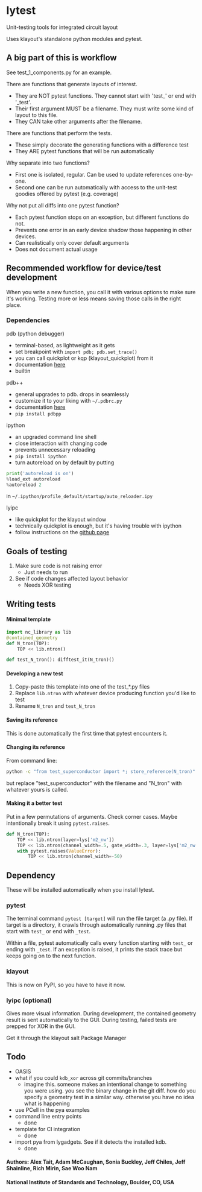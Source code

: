 # lytest
Unit-testing tools for integrated circuit layout

Uses klayout's standalone python modules and pytest.

## A big part of this is workflow
See test_1_components.py for an example.

There are functions that generate layouts of interest.
- They are NOT pytest functions. They cannot start with 'test_' or end with '_test'.
- Their first argument MUST be a filename. They must write some kind of layout to this file.
- They CAN take other arguments after the filename.

There are functions that perform the tests.
- These simply decorate the generating functions with a difference test
- They ARE pytest functions that will be run automatically

Why separate into two functions?
- First one is isolated, regular. Can be used to update references one-by-one.
- Second one can be run automatically with access to the unit-test goodies offered by pytest (e.g. coverage)

Why not put all diffs into one pytest function?
- Each pytest function stops on an exception, but different functions do not.
- Prevents one error in an early device shadow those happening in other devices.
- Can realistically only cover default arguments
- Does not document actual usage


## Recommended workflow for device/test development
When you write a new function, you call it with various options to make sure it's working. Testing more or less means saving those calls in the right place.

### Dependencies
pdb (python debugger)
- terminal-based, as lightweight as it gets
- set breakpoint with `import pdb; pdb.set_trace()`
- you can call quickplot or kqp (klayout_quickplot) from it
- documentation [here](https://docs.python.org/3/library/pdb.html)
- builtin

pdb++
- general upgrades to pdb. drops in seamlessly
- customize it to your liking with `~/.pdbrc.py`
- documentation [here](https://pypi.org/project/pdbpp/)
- `pip install pdbpp`

ipython
- an upgraded command line shell
- close interaction with changing code
- prevents unnecessary reloading
- `pip install ipython`
- turn autoreload on by default by putting
```python
print('autoreload is on')
%load_ext autoreload
%autoreload 2
```
in `~/.ipython/profile_default/startup/auto_reloader.ipy`

lyipc
- like quickplot for the klayout window
- technically quickplot is enough, but it's having trouble with ipython
- follow instructions on the [github page](https://github.com/atait/klayout-ipc)


## Goals of testing
1. Make sure code is not raising error
    - Just needs to run
2. See if code changes affected layout behavior
    - Needs XOR testing


## Writing tests
#### Minimal template
```python
import nc_library as lib
@contained_geometry
def N_tron(TOP):
    TOP << lib.ntron()

def test_N_tron(): difftest_it(N_tron)()
```

#### Developing a new test
1. Copy-paste this template into one of the test_*.py files
2. Replace `lib.ntron` with whatever device producing function you'd like to test
3. Rename `N_tron` and `test_N_tron`

#### Saving its reference
This is done automatically the first time that pytest encounters it.

#### Changing its reference
From command line:
```bash
python -c "from test_superconductor import *; store_reference(N_tron)"
```
but replace "test_superconductor" with the filename and "N_tron" with whatever yours is called.

#### Making it a better test
Put in a few permutations of arguments. Check corner cases. Maybe intentionally break it using `pytest.raises`.
```python
def N_tron(TOP):
    TOP << lib.ntron(layer=lys['m2_nw'])
    TOP << lib.ntron(channel_width=.5, gate_width=.3, layer=lys['m2_nw']).movex(20)
    with pytest.raises(ValueError):
        TOP << lib.ntron(channel_width=-50)
```

## Dependency
These will be installed automatically when you install lytest.

### pytest
The terminal command `pytest [target]` will run the file target (a .py file). If target is a directory, it crawls through automatically running .py files that start with `test_` or end with `_test`.

Within a file, pytest automatically calls every function starting with `test_` or ending with `_test`. If an exception is raised, it prints the stack trace but keeps going on to the next function.

### klayout
This is now on PyPI, so you have to have it now.

### lyipc (optional)
Gives more visual information. During development, the contained geometry result is sent automatically to the GUI. During testing, failed tests are prepped for XOR in the GUI.

Get it through the klayout salt Package Manager


## Todo

- OASIS
- what if you could `kdb_xor` across git commits/branches
    - imagine this. someone makes an intentional change to something you were using. you see the binary change in the git diff. how do you specify a geometry test in a similar way. otherwise you have no idea what is happening
- use PCell in the pya examples
- command line entry points
    - done
- template for CI integration
    - done
- import pya from lygadgets. See if it detects the installed kdb.
    - done


#### Authors: Alex Tait, Adam McCaughan, Sonia Buckley, Jeff Chiles, Jeff Shainline, Rich Mirin, Sae Woo Nam
#### National Institute of Standards and Technology, Boulder, CO, USA
